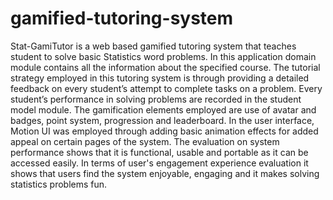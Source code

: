# gamified-tutoring-system
Stat-GamiTutor is a web based gamified tutoring system that teaches student to solve basic Statistics word problems. In this application domain module contains all the information about the specified course. The tutorial strategy employed in this tutoring system is through providing a detailed feedback on every student’s attempt to complete tasks on a problem. Every student’s performance in solving problems are recorded in the student model module. The gamification elements employed are use of avatar and badges, point system, progression and leaderboard. In the user interface, Motion UI was employed through adding basic animation effects for added appeal on certain pages of the system. The evaluation on system performance shows that it is functional, usable and portable as it can be accessed easily. In terms of user's engagement experience evaluation it shows that users find the system enjoyable, engaging and it makes solving statistics problems fun.  
